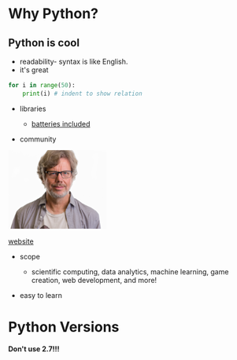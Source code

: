 # Why Python?

## Python is cool

- readability- syntax is like English.
- it's great

```py
for i in range(50):
    print(i) # indent to show relation
```

- libraries
  - [batteries included](https://docs.python.org/3/library/)

- community

<img src='../../../images/guido.jpg' width='200'/>

[website](https://gvanrossum.github.io/)

- scope 
  -  scientific computing, data analytics, machine learning, game creation, web development, and more!

- easy to learn

# Python Versions

**Don't use 2.7!!!**